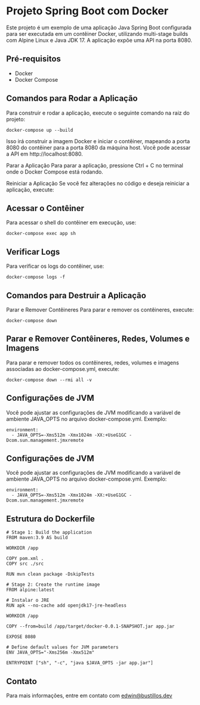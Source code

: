 # Projeto Spring Boot com Docker

Este projeto é um exemplo de uma aplicação Java Spring Boot configurada para ser executada em um contêiner Docker, utilizando multi-stage builds com Alpine Linux e Java JDK 17. A aplicação expõe uma API na porta 8080.

## Pré-requisitos

- Docker
- Docker Compose

## Comandos para Rodar a Aplicação
Para construir e rodar a aplicação, execute o seguinte comando na raiz do projeto:
```
docker-compose up --build
```

Isso irá construir a imagem Docker e iniciar o contêiner, mapeando a porta 8080 do contêiner para a porta 8080 da máquina host. Você pode acessar a API em http://localhost:8080.

Parar a Aplicação
Para parar a aplicação, pressione Ctrl + C no terminal onde o Docker Compose está rodando.

Reiniciar a Aplicação
Se você fez alterações no código e deseja reiniciar a aplicação, execute:

## Acessar o Contêiner
Para acessar o shell do contêiner em execução, use:
```
docker-compose exec app sh
```

## Verificar Logs
Para verificar os logs do contêiner, use:
```
docker-compose logs -f
```

## Comandos para Destruir a Aplicação
Parar e Remover Contêineres
Para parar e remover os contêineres, execute:
```
docker-compose down
```

## Parar e Remover Contêineres, Redes, Volumes e Imagens
Para parar e remover todos os contêineres, redes, volumes e imagens associadas ao docker-compose.yml, execute:
```
docker-compose down --rmi all -v
```

## Configurações de JVM
Você pode ajustar as configurações de JVM modificando a variável de ambiente JAVA_OPTS no arquivo docker-compose.yml. Exemplo:
```
environment:
  - JAVA_OPTS=-Xms512m -Xmx1024m -XX:+UseG1GC -Dcom.sun.management.jmxremote
```
## Configurações de JVM
Você pode ajustar as configurações de JVM modificando a variável de ambiente JAVA_OPTS no arquivo docker-compose.yml. Exemplo:

```
environment:
  - JAVA_OPTS=-Xms512m -Xmx1024m -XX:+UseG1GC -Dcom.sun.management.jmxremote

```

## Estrutura do Dockerfile

```
# Stage 1: Build the application
FROM maven:3.9 AS build

WORKDIR /app

COPY pom.xml .
COPY src ./src

RUN mvn clean package -DskipTests

# Stage 2: Create the runtime image
FROM alpine:latest

# Instalar o JRE
RUN apk --no-cache add openjdk17-jre-headless

WORKDIR /app

COPY --from=build /app/target/docker-0.0.1-SNAPSHOT.jar app.jar

EXPOSE 8080

# Define default values for JVM parameters
ENV JAVA_OPTS="-Xms256m -Xmx512m"

ENTRYPOINT ["sh", "-c", "java $JAVA_OPTS -jar app.jar"]

```

## Contato
Para mais informações, entre em contato com edwin@bustillos.dev